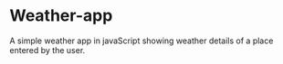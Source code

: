# Weather-app
A simple weather app in javaScript showing weather details of a place entered by the user. 

